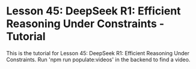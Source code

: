 # Lesson 45: DeepSeek R1: Efficient Reasoning Under Constraints - Tutorial

This is the tutorial for Lesson 45: DeepSeek R1: Efficient Reasoning Under Constraints. Run 'npm run populate:videos' in the backend to find a video.